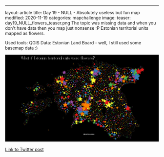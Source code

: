---
layout: article
title: Day 19 - NULL - Absolutely useless but fun map
modified: 2020-11-19
categories: mapchallenge
image:
  teaser: day19_NULL_flowers_teaser.png
The topic was missing data and when you don't have data then you map just nonsense :P Estonian territorial units mapped as flowers.

Used tools: QGIS
Data: Estonian Land Board - well, I still used some basemap data :)


![image of categories](../../images/day19_null_flowers.png)

[Link to Twitter post](https://twitter.com/evelynuuemaa/status/1329318850173816832)
